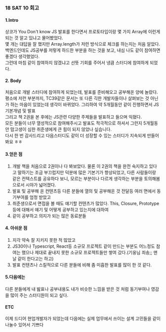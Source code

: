 ### 18 SAT 10 회고 


#### 1.Intro 

상코가 You Don't know JS 발표를 한다면서 프로토타입이랑 몇 가지 Array에 이런게 되는 것 알고 있냐고 물어봤었다. <br>
몇 개는 대답을 잘 했지만 Array.length가 저런 방식으로 체크를 하는지는 처음 알았다. <br>
백엔드인데도 JS공부를 저렇게 하드한 부분을 하는 것을 보고, 내심 나도 같이 참여하면 좋겠다 생각했었다. <br>
그런데 마침 같이 참여하지 않겠냐고 선뜻 기회를 주어서 냉큼 스터디에 참여하게 되었다. <br>

#### 2. Body 

처음으로 개발 스터디에 참여하게 되었는데, 발표를 준비해오고 공부해온 양에 놀랐다. <br>평소에 저런 부분까지, TC39같은 문서는 
또 다른 긱한 개발자들이나 살펴보는 것 아닌가 하는 마음이 있었는데 생각이 바뀌었다.
그리하여 약 5개월동안 같이 진행하면서 JS기본개념 및 발표  <br>
그리고 책 2권을 본 후에는 JS관련 다양한 주제들을 발표하고 들으며 익혔다.  <br>
모든 분들이 너무 열성적으로 참여해주시고 발표도 적극적으로 하셔서 그런지 5개월동안 맘고생이 심한 취준생에게 큰 힘이 되지 않았나 싶습니다. <br>
다시 한 번 감사드리고 다음스터디도 같이 더 성장할 수 있는 스터디가 지속되게 만들어 봐요 ㅎㅎ 

#### 3.얻은 점 

1. 개발 책을 처음으로 2권이나 다 봐보았다. 물론 이 2권의 책을 완전 숙지하고 있다고 말하기는 조금 부끄럽지만 덕분에 많은 기본기가 향상되었고, 
다른 사람들이랑 같은 컨텍스트를 공유하다 보니, 모르는 부분이나 다르게 생각하는 부분을 토의해봄으로서 시야가 넓어졌다. 
2. 발표 및 공부해 온 컨텐츠등 다른 분들에 열의 및 공부해온 것 전달등 여러 면에서 동기부여를 엄청 받았고
3. 취준생으로서 면접을 볼 때도 얘기할 컨텐츠가 많았다. This, Closure, Prototype등에 대해서 얘기 및 어떻게 공부하고 있는지에 대하여 
4. 같이 공부하고 의지가 되는 많은 동료분들 

#### 4. 아쉬운 점 

1. 지각 약속 잘 지키지 못한 적 많았고 
2. JS30이나 Typescript, React등 소규모 프로젝트 같이 만드는 부분도 어느정도 참여는 했으나 제대로 끝내지 못한 소규모 프로젝트들만 쌓여 갔다.(기웅님 죄송;; 맨날 같이 한다고는 하고)
3. 발표 컨텐츠나 스킬적으로 다른 분들에 비해 좀 미흡한 발표를 많이 한 것 같다. 

#### 5.다음에는 

다른 분들에게 내 밢표나 공부내용도 내가 비슷한 느낌을 받은 것 처럼 동기부여나 영감을 많이 주는 스터디원이 되고 싶다. 

#### ETC

이제 드디어 현업개발자가 되었는데 다음에는 실제 업무에서 쓰이는 설계 고민들을 같이 나눌수 있어서 기쁘다 
